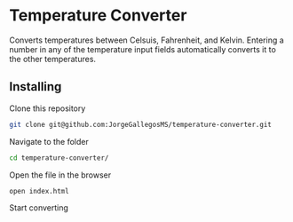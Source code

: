 # Temperature Converter
Converts temperatures between Celsuis, Fahrenheit, and Kelvin. Entering a number in any of the temperature input fields automatically converts it to the other temperatures.

## Installing
Clone this repository

```bash
git clone git@github.com:JorgeGallegosMS/temperature-converter.git
```

Navigate to the folder

```bash
cd temperature-converter/
```

Open the file in the browser

```bash
open index.html
```

Start converting